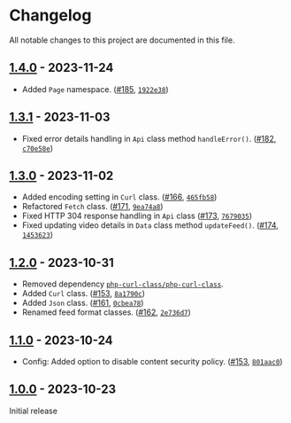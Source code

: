# Changelog

All notable changes to this project are documented in this file.

## [1.4.0](https://github.com/VerifiedJoseph/better-video-rss/releases/tag/v1.4.0) - 2023-11-24

- Added `Page` namespace. ([#185](https://github.com/VerifiedJoseph/better-video-rss/pull/185), [`1922e38`](https://github.com/VerifiedJoseph/better-video-rss/commit/1922e38bccceea5494dcdd2b911b2246cf78d26d))

## [1.3.1](https://github.com/VerifiedJoseph/better-video-rss/releases/tag/v1.3.1) - 2023-11-03

- Fixed error details handling in `Api` class method `handleError()`. ([#182](https://github.com/VerifiedJoseph/better-video-rss/pull/182), [`c70e58e`](https://github.com/VerifiedJoseph/better-video-rss/commit/c70e58e95d4e5df81637728484cb7b4c195bbac4))

## [1.3.0](https://github.com/VerifiedJoseph/better-video-rss/releases/tag/v1.3.0) - 2023-11-02

- Added encoding setting in `Curl` class. ([#166](https://github.com/VerifiedJoseph/better-video-rss/pull/166), [`465fb58`](https://github.com/VerifiedJoseph/better-video-rss/commit/465fb584c681b7ad7a22ed171304284ec61ec495))
- Refactored `Fetch` class. ([#171](https://github.com/VerifiedJoseph/better-video-rss/pull/171), [`9ea74a8`](https://github.com/VerifiedJoseph/better-video-rss/commit/9ea74a854a661468edaa52b44c32334472cf26f5))
- Fixed HTTP 304 response handling in `Api` class ([#173](https://github.com/VerifiedJoseph/better-video-rss/pull/173), [`7679035`](https://github.com/VerifiedJoseph/better-video-rss/commit/76790359667ff3bec8af2b5025b72f8b83711dce))
- Fixed updating video details in `Data` class method `updateFeed()`. ([#174](https://github.com/VerifiedJoseph/better-video-rss/pull/174), [`1453623`](https://github.com/VerifiedJoseph/better-video-rss/commit/14536231c149e9c0d29ce99663e71e762d4588b4))

## [1.2.0](https://github.com/VerifiedJoseph/better-video-rss/releases/tag/v1.2.0) - 2023-10-31

- Removed dependency [`php-curl-class/php-curl-class`](https://github.com/php-curl-class/php-curl-class).
- Added `Curl` class. ([#153](https://github.com/VerifiedJoseph/better-video-rss/pull/155), [`8a1790c`](https://github.com/VerifiedJoseph/better-video-rss/commit/8a1790cbc50b9b58277fbce6d3c7614106bf5772))
- Added `Json` class. ([#161](https://github.com/VerifiedJoseph/better-video-rss/pull/161), [`0cbea78`](https://github.com/VerifiedJoseph/better-video-rss/commit/0cbea78279f186f830b1d8a76c825ce171f84e3f))
- Renamed feed format classes. ([#162](https://github.com/VerifiedJoseph/better-video-rss/pull/162), [`2e736d7`](https://github.com/VerifiedJoseph/better-video-rss/commit/2e736d71a2d1a55872fe731e57f90e9cb2026886))

## [1.1.0](https://github.com/VerifiedJoseph/better-video-rss/releases/tag/v1.1.0) - 2023-10-24

- Config: Added option to disable content security policy. ([#153](https://github.com/VerifiedJoseph/better-video-rss/pull/153), [`801aac0`](https://github.com/VerifiedJoseph/better-video-rss/commit/801aac03d6db0a425719ea49c07c0c30f48b7122))

## [1.0.0](https://github.com/VerifiedJoseph/better-video-rss/releases/tag/v1.0.0) - 2023-10-23
Initial release
